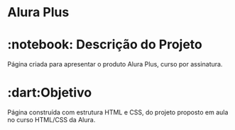 <h1>Alura Plus</h1>

<h1> :notebook: Descrição do Projeto</h1>

<p>Página criada para apresentar o produto Alura Plus, curso por assinatura.</p>

<h1>:dart:Objetivo</h1>

<div>Página construída com estrutura HTML e CSS, do projeto proposto em aula no curso HTML/CSS da Alura.</div>
